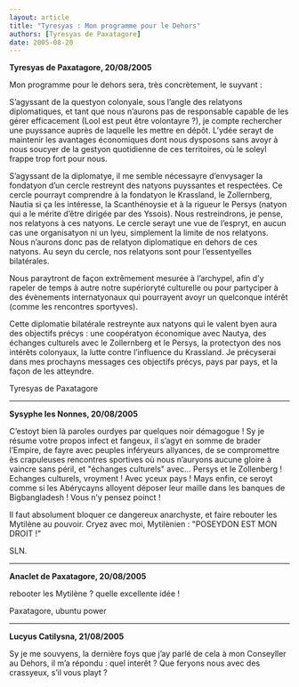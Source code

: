 ```yaml
---
layout: article
title: "Tyresyas : Mon programme pour le Dehors"
authors: [Tyresyas de Paxatagore]
date: 2005-08-20
---
```


**Tyresyas de Paxatagore, 20/08/2005**

Mon programme pour le dehors sera, très concrètement, le suyvant :

S’agyssant de la questyon colonyale, sous l’angle des relatyons diplomatiques, et tant que nous n’aurons pas de responsable capable de les gérer efficacement (Lool est peut être volontayre ?), je compte rechercher une puyssance auprès de laquelle les mettre en dépôt. L’ydée serayt de maintenir les avantages économiques dont nous dysposons sans avoyr à nous soucyer de la gestyon quotidienne de ces territoires, où le soleyl frappe trop fort pour nous.

S’agyssant de la diplomatye, il me semble nécessayre d’envysager la fondatyon d’un cercle restreynt des natyons puyssantes et respectées. Ce cercle pourrayt comprendre à la fondatyon le Krassland, le Zollernberg, Nautia si ça les intéresse, la Scanthénoysie et à la rigueur le Persys (natyon qui a le mérite d’être dirigée par des Yssois). Nous restreindrons, je pense, nos relatyons à ces natyons. Le cercle serayt une vue de l’espryt, en aucun cas une organisatyon ni un lyeu, simplement la limite de nos relatyons. Nous n’aurons donc pas de relatyon diplomatique en dehors de ces natyons. Au seyn du cercle, nos relatyons sont pour l’essentyelles bilatérales.

Nous paraytront de façon extrêmement mesurée à l’archypel, afin d’y rapeler de temps à autre notre supérioryté culturelle ou pour partyciper à des évènements internatyonaux qui pourrayent avoyr un quelconque intérêt (comme les rencontres sportyves).

Cette diplomatie bilatérale restreynte aux natyons qui le valent byen aura des objectifs précys : une coopératyon économique avec Nautya, des échanges culturels avec le Zollernberg et le Persys, la protectyon des nos intérêts colonyaux, la lutte contre l’influence du Krassland. Je précyserai dans mes prochayns messages ces objectifs précys, pays par pays, et la façon de les atteyndre.

Tyresyas de Paxatagore

---

**Sysyphe les Nonnes, 20/08/2005**

C’estoyt bien là paroles ourdyes par quelques noir démagogue ! Sy je résume votre propos infect et fangeux, il s’agyt en somme de brader l’Empire, de fayre avec peuples inféryeurs allyances, de se compromettre ès crapuleuses rencontres sportives où nous n’auryons aucune gloire à vaincre sans péril, et "échanges culturels" avec... Persys et le Zollenberg ! Echanges culturels, vroyment ! Avec yceux pays ! Mays enfin, ce seroyt comme si les Abérycayns alloyent déposer leur maille dans les banques de Bigbangladesh ! Vous n’y pensez poinct !

Il faut absolument bloquer ce dangereux anarchyste, et faire rebouter les Mytilène au pouvoir. Cryez avec moi, Mytilènien : "POSEYDON EST MON DROIT !"

SLN.

---

**Anaclet de Paxatagore, 20/08/2005** 

rebooter les Mytilène ? quelle excellente idée !

Paxatagore, ubuntu power

---

**Lucyus Catilysna, 21/08/2005** 

Sy je me souvyens, la dernière foys que j’ay parlé de cela à mon Conseyller au Dehors, il m’a répondu : quel interêt ? Que feryons nous avec des crassyeux, s’il vous playt ?